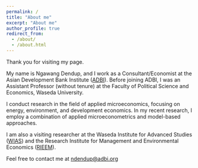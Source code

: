 ```yaml
---
permalink: /
title: "About me"
excerpt: "About me"
author_profile: true
redirect_from: 
  - /about/
  - /about.html
---
```



Thank you for visiting my page.

My name is Ngawang Dendup, and I work as a Consultant/Economist at the Asian Development Bank Institute ([ADBI](https://www.adb.org/adbi/main)). Before joining ADBI, I was an Assistant Professor (without tenure) at the Faculty of Political Science and Economics, Waseda University.

I conduct research in the field of applied microeconomics, focusing on energy, environment, and development economics. In my recent research, I employ a combination of applied microeconometrics and model-based approaches.

I am also a visiting researcher at the Waseda Institute for Advanced Studies ([WIAS](https://www.waseda.jp/inst/wias/en/)) and the Research Institute for Management and Environmental Economics ([RIEEM](https://prj-rieem.w.waseda.jp/en/)).

Feel free to contact me at ndendup@adbi.org